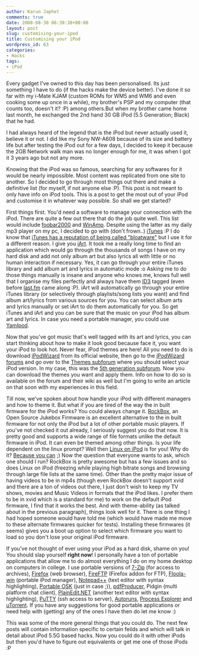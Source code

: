 ```yaml
---
author: Karun Japhet
comments: true
date: 2008-08-30 06:39:38+00:00
layout: post
slug: customising-your-ipod
title: Customising your iPod
wordpress_id: 63
categories:
- Hacks
tags:
- iPod
---
```


Every gadget I've owned to this day has been personalised. Its just something I have to do (if the hacks make the device better). I've done it so far with my i-Mate KJAM (custom ROMs for WM5 and WM6 and even cooking some up once in a while), my brother's PSP and my computer (that counts too, doesn't it? :P) among others.But when my brother came home last month, he exchanged the 2nd hand 30 GB iPod (5.5 Generation; Black) that he had.

I had always heard of the legend that is the iPod but never actually used it, believe it or not. I did like my Sony NW-A608 because of its size and battery life but after testing the iPod out for a few days, I decided to keep it because the 2GB Network walk man was no longer enough for me, it was when I got it 3 years ago but not any more.

Knowing that the iPod was so famous, searching for any softwares for it would be nearly impossible. Most content was replicated from one site to another. So I decided to go through most things out there and make a definitive list (for myself, if not anyone else :P). This post is not meant to only have info on iPod tools. This is a post to get the most out of your iPod and customise it in whatever way possible. So shall we get started?

First things first. You'd need a software to manage your connection with the iPod. There are quite a few out there that do the job quite well. This list would include [foobar2000](http://foobar2000.org/) and [WinAmp](http://winamp.com/). Despite using the latter as my daily mp3 player on my pc, I decided to go with (don't frown..) [iTunes](http://apple.com/itunes/) :P I do know that [iTunes has a reputation of being called "bloatware"](http://www.google.com/search?q=iTunes+bloatware) but I use it for a different reason. I give you [iArt](http://www.ipodsoft.com/site/pmwiki.php?n=iart.Homepage). It took me a really long time to find an application which would go through the thousands of songs I have on my hard disk and add not only album art but also lyrics all with little or no human interaction if necessary. Yes, it can go through your entire iTunes library and add album art and lyrics in automatic mode :o Asking me to do those things manually is insane and anyone who knows me, knows full well that I organise my files perfectly and always have them [ID3](http://en.wikipedia.org/wiki/ID3) tagged (even before [last.fm](http://last.fm) came along :P). iArt will automatically go through your entire iTunes library (or selectively through playlists/song lists you want) and find album art/lyrics from various sources for you. You can select album arts and lyrics manually or set iArt to do them automatically for you. So get iTunes and iArt and you can be sure that the music on your iPod has album art and lyrics. In case you need a portable manager, you could use [YamIpod](http://yamipod.com).

Now that you've got music that's well tagged with its art and lyrics, you can start thinking about how to make it look good because face it, you want your iPod to look hot. Never fear, iPod themes are here! All you need to do is download [iPodWizard](http://www.ipodwizard.net/wiki/index.php/IPodWizard#Download_iPodWizard) from its official website, then go to the [iPodWizard forums](http://www.ipodwizard.net/index.php) and go over to the [Themes subforum](http://www.ipodwizard.net/forumdisplay.php?f=17) where you should select your iPod version. In my case, this was the [5th generation subforum](http://www.ipodwizard.net/forumdisplay.php?f=94). Now you can download the themes you want and apply them. Info on how to do so is available on the forum and their wiki as well but I'm going to write an article on that soon with my experiences in this field.

Till now, we've spoken about how handle your iPod with different managers and how to theme it. But what if you are tired of the way the in built firmware for the iPod works? You could always change it. [RockBox](http://rockbox.org), an Open Source Jukebox Firmware is an excellent alternative to the in built firmware for not only the iPod but a lot of other portable music players. If you've not checked it out already, I seriously suggest you do that now. It is pretty good and supports a wide range of file formats unlike the default firmware in iPod. It can even be themed among other things. Is your life dependent on the linux prompt? Well then [Linux on iPod](http://ipodlinux.sourceforge.net/index.shtml) is for you! Why do it? [Because you can](http://ipodlinux.sourceforge.net/faq.shtml) ;) Now the question that everyone wants to ask, which one should I run? RockBox is pretty awesome but has a few issues and so does Linux on iPod (freezing while playing high bitrate songs and browsing through large file lists at the same time). Other than the pretty major issue of having videos to be in mp4s (though even RockBox doesn't support xvid and there are a ton of videos out there, I just don't wish to keep my TV shows, movies and Music Videos in formats that the iPod likes. I prefer them to be in xvid which is a standard for me) to work on the default iPod firmware, I find that it works the best. And with theme-ability (as talked about in the previous paragraph), things look well for it.
There is one thing I had hoped someone would have told me (which would have made me move to these alternate firmwares quicker for tests). Installing these firmwares (it seems) gives you a boot up option to select which firmware you want to load so you don't lose your original iPod firmware.

If you've not thought of ever using your iPod as a hard disk, shame on you! You should slap yourself **right now**! I personally have a ton of portable applications that allow me to do almost everything I do on my home desktop on computers in college. I use portable versions of [7-Zip](portableapps.com/apps/utilities/7-zip_portable) (for access to archives), [Firefox](http://portableapps.com/apps/internet/firefox_portable) (web browser), [FireFTP](http://fireftp.mozdev.org/) (Firefox addon for FTP), [Floola-win](http://www.floola.com/modules/wiwimod/) (portable iPod manager), [Notepad++](http://sourceforge.net/projects/notepadpluspe) (text editor with syntax highlighting), [Portable OSK](portableapps.com/apps/accessibility/on-screen_keyboard_portable) (just in case ;)), [pdfProducer](http://www.portablefreeware.com/?id=142), Pidgin (multi platform chat client), [PlainEdit.NET](http://www.softpedia.com/get/PORTABLE-SOFTWARE/Programming/Windows-Portable-Applications-Portable-PlainEditNET.shtml) (another text editor with syntax highlighting), [PuTTY](portableapps.com/apps/internet/putty_portable) (ssh access to server), [Autoruns](http://technet.microsoft.com/en-us/sysinternals/bb963902.aspx), [Process Explorer](http://technet.microsoft.com/en-us/sysinternals/bb896653.aspx) and [uTorrent](http://www.utorrent.com/faq.php#How_can_I_use_.C2.B5Torrent_on_a_USB_key_or_other_removable_drive.3F). If you have any suggestions for good portable applications or need help with (getting) any of the ones I have then do let me know :)

This was some of the more general things that you could do. The next few posts will contain information specific to certain feilds and which will talk in detail about iPod 5.5G based hacks. Now you could do it with other iPods but then you'd have to figure out equivalents or get me one of those iPods :P
